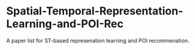 # Spatial-Temporal-Representation-Learning-and-POI-Rec
A paper list for ST-based represenation learning and POI recommenation.
